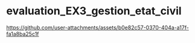 ﻿# evaluation_EX3_gestion_etat_civil



https://github.com/user-attachments/assets/b0e82c57-0370-404a-a17f-fa1a8ba25c1f

